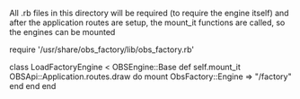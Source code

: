 All .rb files in this directory will be required (to require
the engine itself) and after the application routes are setup,
the mount\_it functions are called, so the engines can be mounted

  require '/usr/share/obs_factory/lib/obs_factory.rb'

  class LoadFactoryEngine < OBSEngine::Base
    def self.mount_it
      OBSApi::Application.routes.draw do
        mount ObsFactory::Engine => "/factory"
      end
    end
  end

